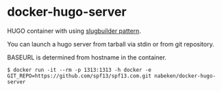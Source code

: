 # docker-hugo-server

HUGO container with using [slugbuilder pattern](https://devcenter.heroku.com/articles/slug-compiler).

You can launch a hugo server from tarball via stdin or from git repository.

BASEURL is determined from hostname in the container.

```
$ docker run -it --rm -p 1313:1313 -h docker -e GIT_REPO=https://github.com/spf13/spf13.com.git nabeken/docker-hugo-server
```
